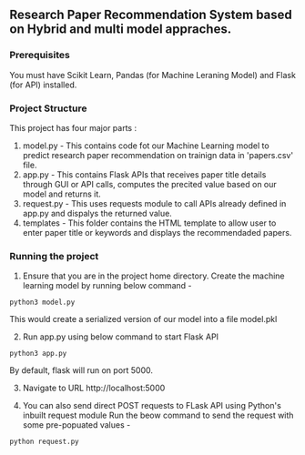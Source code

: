 ## Research Paper Recommendation System based on Hybrid and multi model appraches.

### Prerequisites
You must have Scikit Learn, Pandas (for Machine Leraning Model) and Flask (for API) installed.

### Project Structure
This project has four major parts :
1. model.py - This contains code fot our Machine Learning model to predict research paper recommendation on trainign data in 'papers.csv' file.
2. app.py - This contains Flask APIs that receives paper title details through GUI or API calls, computes the precited value based on our model and returns it.
3. request.py - This uses requests module to call APIs already defined in app.py and dispalys the returned value.
4. templates - This folder contains the HTML template to allow user to enter paper title or keywords and displays the recommendaded papers.

### Running the project
1. Ensure that you are in the project home directory. Create the machine learning model by running below command -
```
python3 model.py
```
This would create a serialized version of our model into a file model.pkl

2. Run app.py using below command to start Flask API
```
python3 app.py
```
By default, flask will run on port 5000.

3. Navigate to URL http://localhost:5000


4. You can also send direct POST requests to FLask API using Python's inbuilt request module
Run the beow command to send the request with some pre-popuated values -
```
python request.py
```
